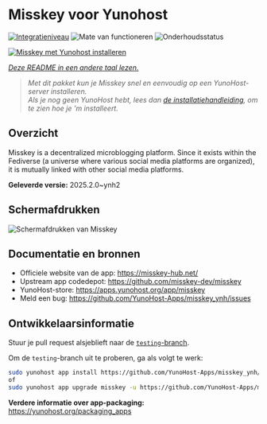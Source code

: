 <!--
NB: Deze README is automatisch gegenereerd door <https://github.com/YunoHost/apps/tree/master/tools/readme_generator>
Hij mag NIET handmatig aangepast worden.
-->

# Misskey voor Yunohost

[![Integratieniveau](https://apps.yunohost.org/badge/integration/misskey)](https://ci-apps.yunohost.org/ci/apps/misskey/)
![Mate van functioneren](https://apps.yunohost.org/badge/state/misskey)
![Onderhoudsstatus](https://apps.yunohost.org/badge/maintained/misskey)

[![Misskey met Yunohost installeren](https://install-app.yunohost.org/install-with-yunohost.svg)](https://install-app.yunohost.org/?app=misskey)

*[Deze README in een andere taal lezen.](./ALL_README.md)*

> *Met dit pakket kun je Misskey snel en eenvoudig op een YunoHost-server installeren.*  
> *Als je nog geen YunoHost hebt, lees dan [de installatiehandleiding](https://yunohost.org/install), om te zien hoe je 'm installeert.*

## Overzicht

Misskey is a decentralized microblogging platform. Since it exists within the Fediverse (a universe where various social media platforms are organized), it is mutually linked with other social media platforms.


**Geleverde versie:** 2025.2.0~ynh2

## Schermafdrukken

![Schermafdrukken van Misskey](./doc/screenshots/screenshot-desktop.png)

## Documentatie en bronnen

- Officiele website van de app: <https://misskey-hub.net/>
- Upstream app codedepot: <https://github.com/misskey-dev/misskey>
- YunoHost-store: <https://apps.yunohost.org/app/misskey>
- Meld een bug: <https://github.com/YunoHost-Apps/misskey_ynh/issues>

## Ontwikkelaarsinformatie

Stuur je pull request alsjeblieft naar de [`testing`-branch](https://github.com/YunoHost-Apps/misskey_ynh/tree/testing).

Om de `testing`-branch uit te proberen, ga als volgt te werk:

```bash
sudo yunohost app install https://github.com/YunoHost-Apps/misskey_ynh/tree/testing --debug
of
sudo yunohost app upgrade misskey -u https://github.com/YunoHost-Apps/misskey_ynh/tree/testing --debug
```

**Verdere informatie over app-packaging:** <https://yunohost.org/packaging_apps>
